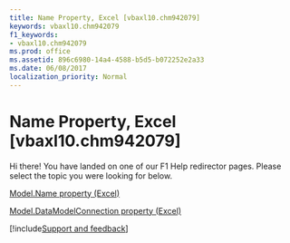 ```yaml
---
title: Name Property, Excel [vbaxl10.chm942079]
keywords: vbaxl10.chm942079
f1_keywords:
- vbaxl10.chm942079
ms.prod: office
ms.assetid: 896c6980-14a4-4588-b5d5-b072252e2a33
ms.date: 06/08/2017
localization_priority: Normal
---
```



# Name Property, Excel [vbaxl10.chm942079]

Hi there! You have landed on one of our F1 Help redirector pages. Please select the topic you were looking for below.

[Model.Name property (Excel)](http://msdn.microsoft.com/library/300b1d6c-3420-f719-9a2c-72a5ab4fe3ac%28Office.15%29.aspx)

[Model.DataModelConnection property (Excel)](http://msdn.microsoft.com/library/07143535-fb4f-6c66-a31c-c0613ce4c3cd%28Office.15%29.aspx)

[!include[Support and feedback](~/includes/feedback-boilerplate.md)]